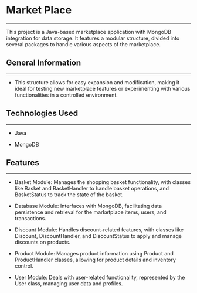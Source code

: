 <h1>Market Place</h1>
<hr><p>This project is a Java-based marketplace application with MongoDB integration for data storage. It features a modular structure, divided into several packages to handle various aspects of the marketplace.</p><h2>General Information</h2>
<hr><ul>
<li>This structure allows for easy expansion and modification, making it ideal for testing new marketplace features or experimenting with various functionalities in a controlled environment.</li>
</ul><h2>Technologies Used</h2>
<hr><ul>
<li>Java</li>
</ul><ul>
<li>MongoDB</li>
</ul><h2>Features</h2>
<hr><ul>
<li>Basket Module: Manages the shopping basket functionality, with classes like Basket and BasketHandler to handle basket operations, and BasketStatus to track the state of the basket.</li>
</ul><ul>
<li>Database Module: Interfaces with MongoDB, facilitating data persistence and retrieval for the marketplace items, users, and transactions.</li>
</ul><ul>
<li>Discount Module: Handles discount-related features, with classes like Discount, DiscountHandler, and DiscountStatus to apply and manage discounts on products.</li>
</ul><ul>
<li>Product Module: Manages product information using Product and ProductHandler classes, allowing for product details and inventory control.</li>
</ul><ul>
<li>User Module: Deals with user-related functionality, represented by the User class, managing user data and profiles.</li>